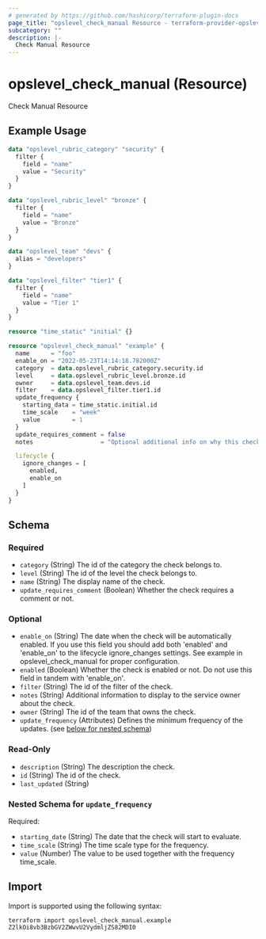 ```yaml
---
# generated by https://github.com/hashicorp/terraform-plugin-docs
page_title: "opslevel_check_manual Resource - terraform-provider-opslevel"
subcategory: ""
description: |-
  Check Manual Resource
---
```


# opslevel_check_manual (Resource)

Check Manual Resource

## Example Usage

```terraform
data "opslevel_rubric_category" "security" {
  filter {
    field = "name"
    value = "Security"
  }
}

data "opslevel_rubric_level" "bronze" {
  filter {
    field = "name"
    value = "Bronze"
  }
}

data "opslevel_team" "devs" {
  alias = "developers"
}

data "opslevel_filter" "tier1" {
  filter {
    field = "name"
    value = "Tier 1"
  }
}

resource "time_static" "initial" {}

resource "opslevel_check_manual" "example" {
  name      = "foo"
  enable_on = "2022-05-23T14:14:18.782000Z"
  category  = data.opslevel_rubric_category.security.id
  level     = data.opslevel_rubric_level.bronze.id
  owner     = data.opslevel_team.devs.id
  filter    = data.opslevel_filter.tier1.id
  update_frequency {
    starting_data = time_static.initial.id
    time_scale    = "week"
    value         = 1
  }
  update_requires_comment = false
  notes                   = "Optional additional info on why this check is run or how to fix it"

  lifecycle {
    ignore_changes = [
      enabled,
      enable_on
    ]
  }
}
```

<!-- schema generated by tfplugindocs -->
## Schema

### Required

- `category` (String) The id of the category the check belongs to.
- `level` (String) The id of the level the check belongs to.
- `name` (String) The display name of the check.
- `update_requires_comment` (Boolean) Whether the check requires a comment or not.

### Optional

- `enable_on` (String) The date when the check will be automatically enabled.
 If you use this field you should add both 'enabled' and 'enable_on' to the lifecycle ignore_changes settings.
 See example in opslevel_check_manual for proper configuration.
- `enabled` (Boolean) Whether the check is enabled or not.  Do not use this field in tandem with 'enable_on'.
- `filter` (String) The id of the filter of the check.
- `notes` (String) Additional information to display to the service owner about the check.
- `owner` (String) The id of the team that owns the check.
- `update_frequency` (Attributes) Defines the minimum frequency of the updates. (see [below for nested schema](#nestedatt--update_frequency))

### Read-Only

- `description` (String) The description the check.
- `id` (String) The id of the check.
- `last_updated` (String)

<a id="nestedatt--update_frequency"></a>
### Nested Schema for `update_frequency`

Required:

- `starting_date` (String) The date that the check will start to evaluate.
- `time_scale` (String) The time scale type for the frequency.
- `value` (Number) The value to be used together with the frequency time_scale.

## Import

Import is supported using the following syntax:

```shell
terraform import opslevel_check_manual.example Z2lkOi8vb3BzbGV2ZWwvU2VydmljZS82MDI0
```
